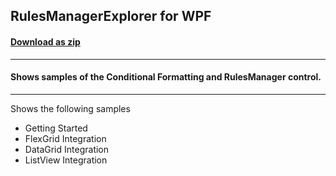 ## RulesManagerExplorer for WPF
#### [Download as zip](https://grapecity.github.io/DownGit/#/home?url=https://github.com/GrapeCity/ComponentOne-WPF-Samples/tree/master/NET_9/RulesManager/RulesManagerExplorer)
____
#### Shows samples of the Conditional Formatting and RulesManager control.
____
Shows the following samples


* Getting Started
* FlexGrid Integration
* DataGrid Integration
* ListView Integration

